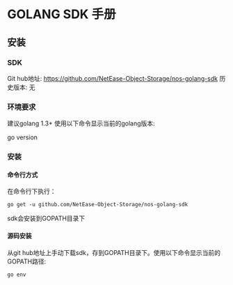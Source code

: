 # GOLANG SDK 手册

## 安装

### SDK

Git hub地址: https://github.com/NetEase-Object-Storage/nos-golang-sdk 
历史版本: 无

### 环境要求

建议golang 1.3+ 使用以下命令显示当前的golang版本:

go version

### 安装

#### 命令行方式

在命令行下执行：

    go get -u github.com/NetEase-Object-Storage/nos-golang-sdk

sdk会安装到GOPATH目录下

#### 源码安装

从git hub地址上手动下载sdk，存到GOPATH目录下。使用以下命令显示当前的GOPATH路径:

    go env

